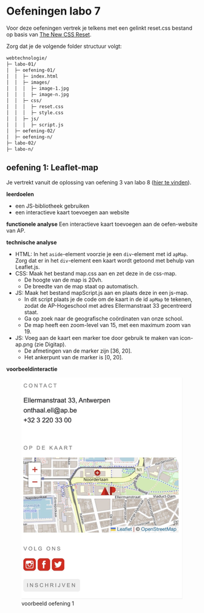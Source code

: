 # Oefeningen labo 7

Voor deze oefeningen vertrek je telkens met een gelinkt reset.css bestand op basis van [The New CSS Reset](https://elad2412.github.io/the-new-css-reset/).

Zorg dat je de volgende folder structuur volgt:

```
webtechnologie/
├─ labo-01/
│  ├─ oefening-01/
│  │  ├─ index.html
│  │  ├─ images/
│  │  │  ├─ image-1.jpg 
│  │  │  ├─ image-n.jpg 
│  │  ├─ css/
│  │  │  ├─ reset.css
│  │  │  ├─ style.css
│  │  ├─ js/
│  │  │  ├─ script.js
│  ├─ oefening-02/
│  ├─ oefening-n/
├─ labo-02/
├─ labo-n/      
```

## oefening 1: Leaflet-map

Je vertrekt vanuit de oplossing van oefening 3 van labo 8 ([hier te vinden](../../LW4/oplossingen.md)).

**leerdoelen**

* een JS-bibliotheek gebruiken
* een interactieve kaart toevoegen aan website

**functionele analyse** Een interactieve kaart toevoegen aan de oefen-website van AP.

**technische analyse**

* HTML: In het `aside`-element voorzie je een `div`-element met id `apMap`. Zorg dat er in het `div`-element een kaart wordt getoond met behulp van Leaflet.js.
* CSS: Maak het bestand map.css aan en zet deze in de css-map.
    * De hoogte van de map is 20vh.
    * De breedte van de map staat op automatisch.
* JS: Maak het bestand mapScript.js aan en plaats deze in een js-map.
    * In dit script plaats je de code om de kaart in de id `apMap` te tekenen, zodat de AP-Hogeschool met adres Ellermanstraat 33 gecentreerd staat.
    * Ga op zoek naar de geografische coördinaten van onze school.
    * De map heeft een zoom-level van 15, met een maximum zoom van 19.
* JS: Voeg aan de kaart een marker toe door gebruik te maken van icon-ap.png (zie Digitap).
    * De afmetingen van de marker zijn \[36, 20].
    * Het ankerpunt van de marker is \[0, 20].

**voorbeeldinteractie**

<figure><img src="../../../.gitbook/assets/js-h1-leaflet.png" alt=""><figcaption>voorbeeld oefening 1</figcaption></figure>


